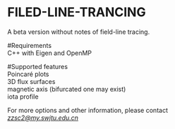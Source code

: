 ﻿# FILED-LINE-TRANCING
A beta version without notes of field-line tracing.  

#Requirements  
C++ with Eigen and OpenMP  

#Supported features  
Poincaré plots  
3D flux surfaces  
magnetic axis (bifurcated one may exist)  
iota profile  

For more options and other information, please contact *zzsc2@my.swjtu.edu.cn*  
